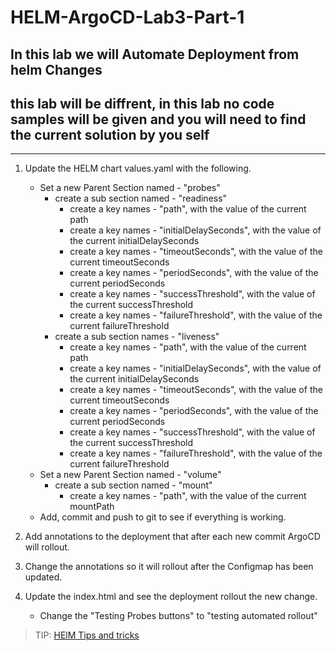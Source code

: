 # HELM-ArgoCD-Lab3-Part-1

## In this lab we will Automate Deployment from helm Changes

## this lab will be diffrent, in this lab no code samples will be given and you will need to find the current solution by you self

---

1. Update the HELM chart values.yaml with the following.
   - Set a new Parent Section named - "probes"
     - create a sub section named - "readiness"
       - create a key names - "path", with the value of the current path
       - create a key names - "initialDelaySeconds", with the value of the current initialDelaySeconds
       - create a key names - "timeoutSeconds", with the value of the current timeoutSeconds
       - create a key names - "periodSeconds", with the value of the current periodSeconds
       - create a key names - "successThreshold", with the value of the current successThreshold
       - create a key names - "failureThreshold", with the value of the current failureThreshold
     - create a sub section names - "liveness"
       - create a key names - "path", with the value of the current path
       - create a key names - "initialDelaySeconds", with the value of the current initialDelaySeconds
       - create a key names - "timeoutSeconds", with the value of the current timeoutSeconds
       - create a key names - "periodSeconds", with the value of the current periodSeconds
       - create a key names - "successThreshold", with the value of the current successThreshold
       - create a key names - "failureThreshold", with the value of the current failureThreshold
   - Set a new Parent Section named - "volume"
     - create a sub section named - "mount"
       - create a key names - "path", with the value of the current mountPath
   - Add, commit and push to git to see if everything is working.

2. Add annotations to the deployment that after each new commit ArgoCD will rollout.

3. Change the annotations so it will rollout after the Configmap has been updated.

4. Update the index.html and see the deployment rollout the new change.
   - Change the "Testing Probes buttons" to "testing automated rollout"

> TIP: [HElM Tips and tricks](https://helm.sh/docs/howto/charts_tips_and_tricks/#automatically-roll-deployments)